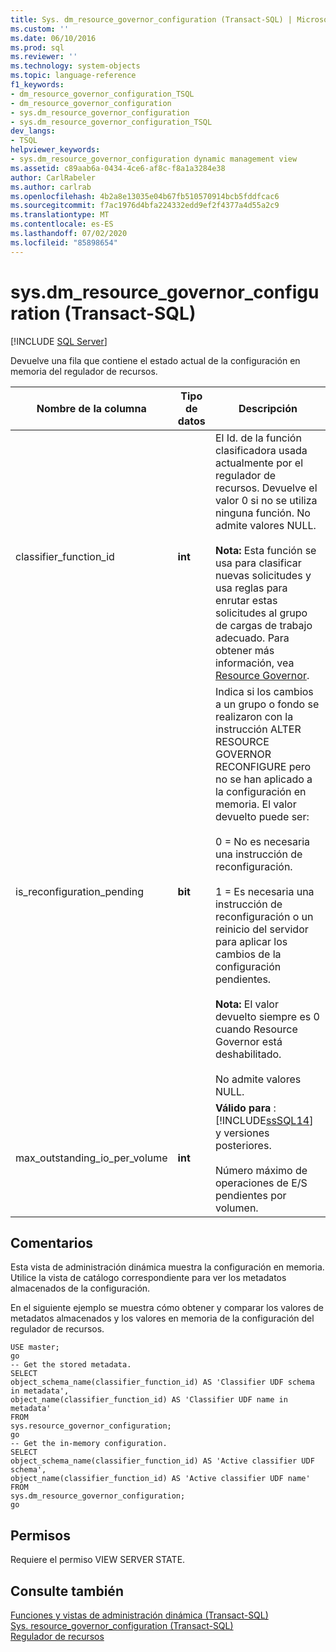 ```yaml
---
title: Sys. dm_resource_governor_configuration (Transact-SQL) | Microsoft Docs
ms.custom: ''
ms.date: 06/10/2016
ms.prod: sql
ms.reviewer: ''
ms.technology: system-objects
ms.topic: language-reference
f1_keywords:
- dm_resource_governor_configuration_TSQL
- dm_resource_governor_configuration
- sys.dm_resource_governor_configuration
- sys.dm_resource_governor_configuration_TSQL
dev_langs:
- TSQL
helpviewer_keywords:
- sys.dm_resource_governor_configuration dynamic management view
ms.assetid: c89aab6a-0434-4ce6-af8c-f8a1a3284e38
author: CarlRabeler
ms.author: carlrab
ms.openlocfilehash: 4b2a8e13035e04b67fb510570914bcb5fddfcac6
ms.sourcegitcommit: f7ac1976d4bfa224332edd9ef2f4377a4d55a2c9
ms.translationtype: MT
ms.contentlocale: es-ES
ms.lasthandoff: 07/02/2020
ms.locfileid: "85898654"
---
```

# <a name="sysdm_resource_governor_configuration-transact-sql"></a>sys.dm_resource_governor_configuration (Transact-SQL)
[!INCLUDE [SQL Server](../../includes/applies-to-version/sqlserver.md)]

  Devuelve una fila que contiene el estado actual de la configuración en memoria del regulador de recursos.  
  

|Nombre de la columna|Tipo de datos|Descripción|  
|-----------------|---------------|-----------------|  
|classifier_function_id|**int**|El Id. de la función clasificadora usada actualmente por el regulador de recursos. Devuelve el valor 0 si no se utiliza ninguna función. No admite valores NULL.<br /><br /> **Nota:** Esta función se usa para clasificar nuevas solicitudes y usa reglas para enrutar estas solicitudes al grupo de cargas de trabajo adecuado. Para obtener más información, vea [Resource Governor](../../relational-databases/resource-governor/resource-governor.md).|  
|is_reconfiguration_pending|**bit**|Indica si los cambios a un grupo o fondo se realizaron con la instrucción ALTER RESOURCE GOVERNOR RECONFIGURE pero no se han aplicado a la configuración en memoria. El valor devuelto puede ser:<br /><br /> 0 = No es necesaria una instrucción de reconfiguración.<br /><br /> 1 = Es necesaria una instrucción de reconfiguración o un reinicio del servidor para aplicar los cambios de la configuración pendientes.<br /><br /> **Nota:** El valor devuelto siempre es 0 cuando Resource Governor está deshabilitado.<br /><br /> No admite valores NULL.|  
|max_outstanding_io_per_volume|**int**|**Válido para** : [!INCLUDE[ssSQL14](../../includes/sssql14-md.md)] y versiones posteriores.<br /><br /> Número máximo de operaciones de E/S pendientes por volumen.|  
  
## <a name="remarks"></a>Comentarios  
 Esta vista de administración dinámica muestra la configuración en memoria. Utilice la vista de catálogo correspondiente para ver los metadatos almacenados de la configuración.  
  
 En el siguiente ejemplo se muestra cómo obtener y comparar los valores de metadatos almacenados y los valores en memoria de la configuración del regulador de recursos.  
  
```  
USE master;  
go  
-- Get the stored metadata.  
SELECT   
object_schema_name(classifier_function_id) AS 'Classifier UDF schema in metadata',   
object_name(classifier_function_id) AS 'Classifier UDF name in metadata'  
FROM   
sys.resource_governor_configuration;  
go  
-- Get the in-memory configuration.  
SELECT   
object_schema_name(classifier_function_id) AS 'Active classifier UDF schema',   
object_name(classifier_function_id) AS 'Active classifier UDF name'  
FROM   
sys.dm_resource_governor_configuration;  
go  
```  
  
## <a name="permissions"></a>Permisos  
 Requiere el permiso VIEW SERVER STATE.  
  
## <a name="see-also"></a>Consulte también  
 [Funciones y vistas de administración dinámica &#40;Transact-SQL&#41;](~/relational-databases/system-dynamic-management-views/system-dynamic-management-views.md)   
 [Sys. resource_governor_configuration &#40;Transact-SQL&#41;](../../relational-databases/system-catalog-views/sys-resource-governor-configuration-transact-sql.md)   
 [Regulador de recursos](../../relational-databases/resource-governor/resource-governor.md)  
  
  

